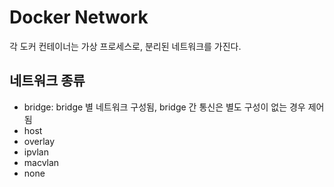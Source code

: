 # Docker Network

각 도커 컨테이너는 가상 프로세스로, 분리된 네트워크를 가진다.

## 네트워크 종류

- bridge: bridge 별 네트워크 구성됨, bridge 간 통신은 별도 구성이 없는 경우 제어됨
- host
- overlay
- ipvlan
- macvlan
- none
